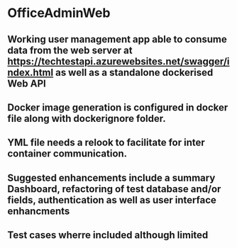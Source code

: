 # OfficeAdminWeb

## Working user management app able to consume data from the web server at https://techtestapi.azurewebsites.net/swagger/index.html as well as a standalone dockerised Web API

## Docker image generation is configured in docker file along with dockerignore folder.

## YML file needs a relook to facilitate for inter container communication. 

## Suggested enhancements include a summary Dashboard, refactoring of test database and/or fields, authentication as well as user interface enhancments 

## Test cases wherre included although limited


